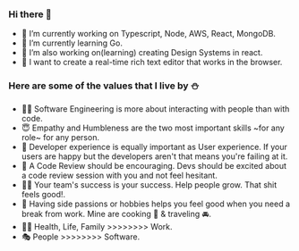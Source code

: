### Hi there 👋

- 🔭 I’m currently working on Typescript, Node, AWS, React, MongoDB.
- 🌱 I’m currently learning Go.
- 👯 I’m also working on(learning) creating Design Systems in react.
- 🤔 I want to create a real-time rich text editor that works in the browser.

### Here are some of the values that I live by ⛄️

- 👨🏻 Software Engineering is more about interacting with people than with code.
- 😇 Empathy and Humbleness are the two most important skills ~for any role~ for any person.
- 👀 Developer experience is equally important as User experience. If your users are happy but the developers aren't that means you're failing at it.
- 🧐 A Code Review should be encouraging. Devs should be excited about a code review session with you and not feel hesitant.
- 💪🏻 Your team's success is your success. Help people grow. That shit feels good!.
- 🍜 Having side passions or hobbies helps you feel good when you need a break from work. Mine are cooking 🍪 & traveling 🚘.
- 🏃🏻 Health, Life, Family >>>>>>>> Work.
- 🎭 People >>>>>>>> Software.
